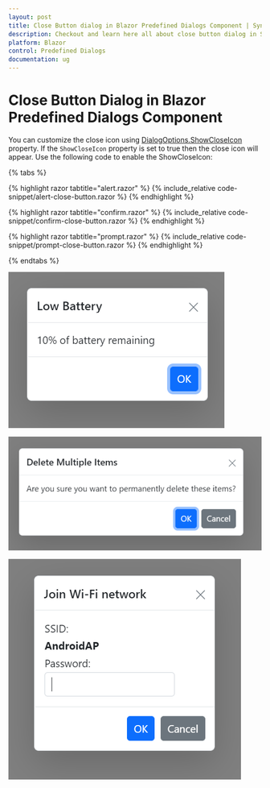 ```yaml
---
layout: post
title: Close Button dialog in Blazor Predefined Dialogs Component | Syncfusion
description: Checkout and learn here all about close button dialog in Syncfusion Blazor Predefined Dialogs component and much more details.
platform: Blazor
control: Predefined Dialogs
documentation: ug
---
```


# Close Button Dialog in Blazor Predefined Dialogs Component

You can customize the close icon using [DialogOptions.ShowCloseIcon](https://help.syncfusion.com/cr/blazor/Syncfusion.Blazor.Popups.DialogOptions.html#Syncfusion_Blazor_Popups_DialogOptions_ShowCloseIcon) property. If the `ShowCloseIcon` property is set to true then the close icon will appear. Use the following code to enable the ShowCloseIcon:

{% tabs %}

{% highlight razor tabtitle="alert.razor" %}
{% include_relative code-snippet/alert-close-button.razor %}
{% endhighlight %}

{% highlight razor tabtitle="confirm.razor" %}
{% include_relative code-snippet/confirm-close-button.razor %}
{% endhighlight %}

{% highlight razor tabtitle="prompt.razor" %}
{% include_relative code-snippet/prompt-close-button.razor %}
{% endhighlight %}

{% endtabs %}

![Alert close icon Dialog](./images/blazor-alert-close-button.png)

![Confirm close icon Dialog](./images/blazor-confirm-close-button.png)

![Prompt close icon Dialog](./images/blazor-prompt-close-button.png)